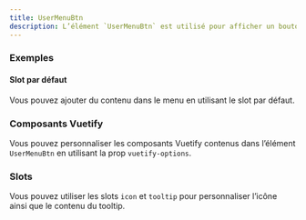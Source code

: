 ```yaml
---
title: UserMenuBtn
description: L’élément `UserMenuBtn` est utilisé pour afficher un bouton activant un menu d’actions liées à l’utilisateur.
---
```


<doc-tabs>

<doc-tab-item label="Utilisation">

<doc-usage name="user-menu-btn"></doc-usage>

### Exemples

#### Slot par défaut

Vous pouvez ajouter du contenu dans le menu en utilisant le slot par défaut.

<doc-example file="user-menu-btn/default-slot"></doc-example>

</doc-tab-item>

<doc-tab-item label="API">
<doc-api name="user-menu-btn"></doc-api>
</doc-tab-item>

<doc-tab-item label="Personnalisation">

### Composants Vuetify

Vous pouvez personnaliser les composants Vuetify contenus dans l’élément `UserMenuBtn` en utilisant la prop `vuetify-options`.

<doc-example file="user-menu-btn/options"></doc-example>

### Slots

Vous pouvez utiliser les slots `icon` et `tooltip` pour personnaliser l’icône ainsi que le contenu du tooltip.

<doc-example file="user-menu-btn/slots"></doc-example>

</doc-tab-item>

</doc-tabs>

<doc-sticky-button icon title="Vue d'ensemble" target="../../demarrer/vue-ensemble" :hidden="false"></doc-sticky-button>
